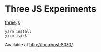 # Three JS Experiments
[three.js](https://threejs.org/)

```
yarn install
yarn start
```
Available at [http://localhost:8080/](http://localhost:8080/)
